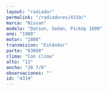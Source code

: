 ```yaml
---
layout: "radiador"
permalink: "/radiadores/4319/"
marca: "Nissan"
modelo: "Datsun, Sedan, PickUp 1800"
ano: "1988"
motor: "1800"
transmision: "Estándar"
parte: "63068"
clima: "Con clima"
alto: "13"
ancho: "20 7/8"
observaciones: ""
id: "4319"
---
```


